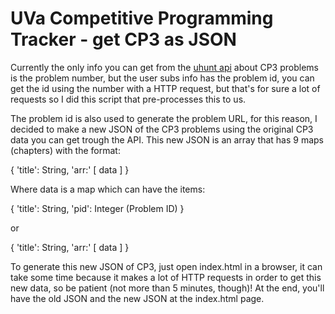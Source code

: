 # UVa Competitive Programming Tracker - get CP3 as JSON

Currently the only info you can get from the
[uhunt api](http://uhunt.felix-halim.net/api) about CP3 problems is the problem
number, but the user subs info has the problem id, you can get the id using
the number with a HTTP request, but that's for sure a lot of requests so I did
this script that pre-processes this to us.

The problem id is also used to generate the problem URL, for this reason,
I decided to make a new JSON of the CP3 problems using the original CP3 data
you can get trough the API.
This new JSON is an array that has 9 maps (chapters) with the format:

{ 
  'title': String, 'arr:' [ data ] 
}

Where data is a map which can have the items:

{
  'title': String, 'pid': Integer (Problem ID)
}

or

{
  'title': String, 'arr:' [ data ]
}

To generate this new JSON of CP3, just open index.html in a browser, it can take
some time because it makes a lot of HTTP requests in order to get this new data,
so be patient (not more than 5 minutes, though)!
At the end, you'll have the old JSON and the new JSON at the index.html page.
